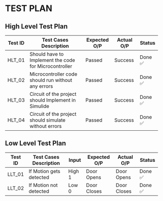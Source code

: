 # TEST PLAN
## High Level Test Plan
| Test ID |           Test Cases Description          |  Expected O/P | Actual O/P | Status|
|---------|-------------------------------------------|---------------|------------|--------
| HLT_01  | Should have to Implement the code for Microcontroller| Passed | Success | Done ✅
| HLT_02  | Microcontroller code should run without any errors| Passed | Success | Done ✅
| HLT_03  | Circuit of the project should Implement in Simulide| Passed | Success | Done ✅
| HLT_04  | Circuit of the project should simulate without errors| Passed | Success | Done ✅

## Low Level Test Plan
| Test ID |            Test Cases Description       | Input        | Expected O/P | Actual O/P | Status |
| --------|-----------------------------------------|--------------|------------|---------------|--------
| LLT_01  | If Motion gets detected                 | High 1       | Door Opens  | Door Opens    |  Done ✅
| LLT_02  | If Motion not detected                  | Low  0       | Door Closes  | Door Closes   | Done ✅


